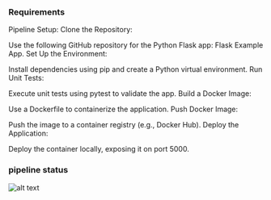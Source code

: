 ### Requirements ###
Pipeline Setup:
Clone the Repository:

Use the following GitHub repository for the Python Flask app:
Flask Example App.
Set Up the Environment:

Install dependencies using pip and create a Python virtual environment.
Run Unit Tests:

Execute unit tests using pytest to validate the app.
Build a Docker Image:

Use a Dockerfile to containerize the application.
Push Docker Image:

Push the image to a container registry (e.g., Docker Hub).
Deploy the Application:

Deploy the container locally, exposing it on port 5000.


### pipeline status ###
![alt text](http://url/to/img.png)
